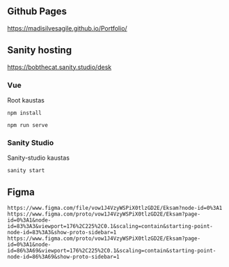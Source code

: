 
## Github Pages
https://madisilvesagile.github.io/Portfolio/

## Sanity hosting
https://bobthecat.sanity.studio/desk


### Vue
Root kaustas
```
npm install
```
```
npm run serve
```

### Sanity Studio
Sanity-studio kaustas
```
sanity start
```


## Figma
```
https://www.figma.com/file/vow1J4VzyWSPiX0tlzGD2E/Eksam?node-id=0%3A1
https://www.figma.com/proto/vow1J4VzyWSPiX0tlzGD2E/Eksam?page-id=0%3A1&node-id=83%3A3&viewport=176%2C225%2C0.1&scaling=contain&starting-point-node-id=83%3A3&show-proto-sidebar=1
https://www.figma.com/proto/vow1J4VzyWSPiX0tlzGD2E/Eksam?page-id=0%3A1&node-id=86%3A69&viewport=176%2C225%2C0.1&scaling=contain&starting-point-node-id=86%3A69&show-proto-sidebar=1
```

